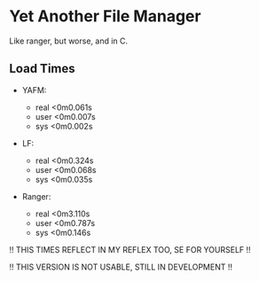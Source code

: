 # Yet Another File Manager

Like ranger, but worse, and in C.

## Load Times
+ YAFM:
    - real    <0m0.061s
    - user    <0m0.007s
    - sys     <0m0.002s

+ LF:
    - real    <0m0.324s
    - user    <0m0.068s
    - sys     <0m0.035s

+ Ranger:
    - real    <0m3.110s
    - user    <0m0.787s
    - sys     <0m0.146s

!! THIS TIMES REFLECT IN MY REFLEX TOO, SE FOR YOURSELF !!

!! THIS VERSION IS NOT USABLE, STILL IN DEVELOPMENT !!
